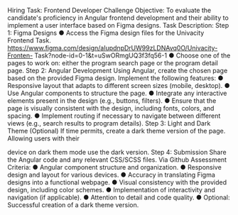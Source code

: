  Hiring Task: Frontend Developer Challenge
Objective: To evaluate the candidate's proficiency in Angular frontend development and their ability to implement a user interface based on Figma designs.
Task Description:
Step 1: Figma Designs
● Access the Figma design files for the Univacity Frontend Task. https://www.figma.com/design/aIupdnpDrUW99zLDNAvq0O/Univacity-Fronten- Task?node-id=0-1&t=uSwORmgUQ3f3fq56-1
● Choose one of the pages to work on: either the program search page or the program detail page.
Step 2: Angular Development
Using Angular, create the chosen page based on the provided Figma design. Implement the following features:
● Responsive layout that adapts to different screen sizes (mobile, desktop).
● Use Angular components to structure the page.
● Integrate any interactive elements present in the design (e.g., buttons, filters).
● Ensure that the page is visually consistent with the design, including fonts,
colors, and spacing.
● Implement routing if necessary to navigate between different views (e.g., search
results to program details).
Step 3: Light and Dark Theme (Optional)
If time permits, create a dark theme version of the page. Allowing users with their
  
 device on dark them mode use the dark version.
Step 4: Submission
Share the Angular code and any relevant CSS/SCSS files. Via Github
Assessment Criteria:
● Angular component structure and organization.
● Responsive design and layout for various devices.
● Accuracy in translating Figma designs into a functional webpage.
● Visual consistency with the provided design, including color schemes.
● Implementation of interactivity and navigation (if applicable).
● Attention to detail and code quality.
● Optional: Successful creation of a dark theme version.
